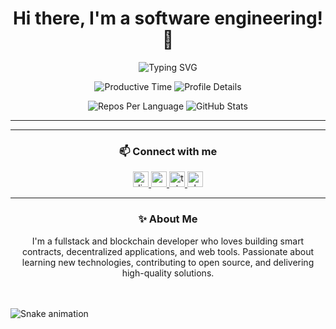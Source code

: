 <h1 align="center">Hi there, I'm a software engineering! 👋</h1>

<p align="center">
  <img src="https://readme-typing-svg.demolab.com?font=Fira+Code&size=24&pause=1000&color=38BDF8&width=500&lines=Fullstack+%26+Blockchain+Developer;Smart+Contract+Enthusiast;Open+Source+Contributor" alt="Typing SVG" />
</p>

<div align="center">
  <p>
    <img src="http://github-profile-summary-cards.vercel.app/api/cards/productive-time?username=LRenzo0801&theme=transparent" alt="Productive Time" />
    <img src="http://github-profile-summary-cards.vercel.app/api/cards/profile-details?username=LRenzo0801&theme=transparent" alt="Profile Details" />
  </p>
  <p>
    <img src="http://github-profile-summary-cards.vercel.app/api/cards/repos-per-language?username=LRenzo0801&theme=transparent" alt="Repos Per Language" />
    <img src="http://github-profile-summary-cards.vercel.app/api/cards/stats?username=LRenzo0801&theme=transparent" alt="GitHub Stats" />
  </p>
</div>

---

---

<h3 align="center">📫 Connect with me</h3>

<div align="center">
  <a href="https://discord.com/renzo77" target="_blank">
    <img src="https://img.shields.io/static/v1?message=Discord&logo=discord&label=&color=7289DA&logoColor=white&labelColor=&style=for-the-badge" height="25" alt="discord logo"  />
  </a>
  <a href="isaac.laurent77@gmail.com" target="_blank">
    <img src="https://img.shields.io/static/v1?message=Gmail&logo=gmail&label=&color=D14836&logoColor=white&labelColor=&style=for-the-badge" height="25" alt="gmail logo"  />
  </a>
  <a href="renzo0801" target="_blank">
    <img src="https://img.shields.io/static/v1?message=Telegram&logo=telegram&label=&color=2CA5E0&logoColor=white&labelColor=&style=for-the-badge" height="25" alt="telegram logo"  />
  </a>
  <a href="renzo77" target="_blank">
    <img src="https://img.shields.io/static/v1?message=Slack&logo=slack&label=&color=4A154B&logoColor=white&labelColor=&style=for-the-badge" height="25" alt="slack logo"  />
  </a>
</div>


---

<h3 align="center">✨ About Me</h3>

<p align="center">
  I'm a fullstack and blockchain developer who loves building smart contracts, decentralized applications, and web tools. Passionate about learning new technologies, contributing to open source, and delivering high-quality solutions.
</p>

<br clear="both">

<br clear="both">

<img src="https://raw.githubusercontent.com/LRenzo0801/LRenzo0801/output/snake.svg" alt="Snake animation" />

###
